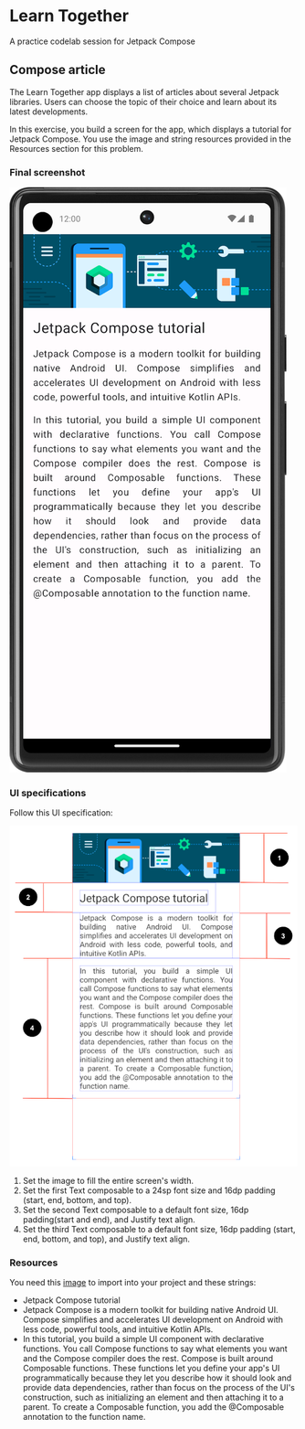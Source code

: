 # Learn Together

A practice codelab session for Jetpack Compose

## Compose article

The Learn Together app displays a list of articles about several Jetpack libraries. Users can choose
the topic of their choice and learn about its latest developments.

In this exercise, you build a screen for the app, which displays a tutorial for Jetpack Compose. You
use the image and string resources provided in the Resources section for this problem.

### Final screenshot

![Final screenshot](resources/images/finalScreenshot.png)

### UI specifications

Follow this UI specification:

![UI specifications](resources/images/uiSpecification.png)

1. Set the image to fill the entire screen's width.
2. Set the first Text composable to a 24sp font size and 16dp padding (start, end, bottom, and top).
3. Set the second Text composable to a default font size, 16dp padding(start and end), and Justify
   text align.
4. Set the third Text composable to a default font size, 16dp padding (start, end, bottom, and top),
   and Justify text align.

### Resources

You need
this [image](https://github.com/google-developer-training/basic-android-kotlin-compose-training-practice-problems/blob/main/Unit%201/Pathway%203/ComposeArticle/app/src/main/res/drawable-nodpi/bg_compose_background.png)
to import into your project and these strings:

* Jetpack Compose tutorial
* Jetpack Compose is a modern toolkit for building native Android UI. Compose simplifies and
  accelerates UI development on Android with less code, powerful tools, and intuitive Kotlin APIs.
* In this tutorial, you build a simple UI component with declarative functions. You call Compose
  functions to say what elements you want and the Compose compiler does the rest. Compose is built
  around Composable functions. These functions let you define your app\'s UI programmatically
  because they let you describe how it should look and provide data dependencies, rather than focus
  on the process of the UI\'s construction, such as initializing an element and then attaching it to
  a parent. To create a Composable function, you add the @Composable annotation to the function
  name.

